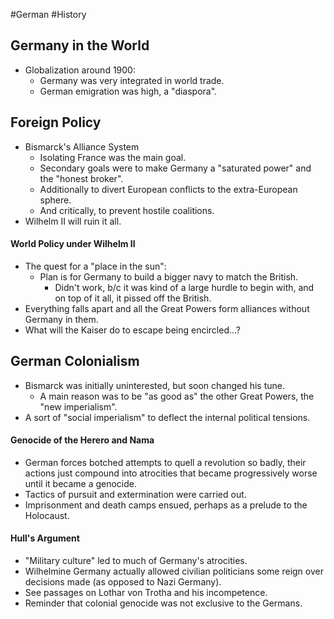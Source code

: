#German #History 
## Germany in the World
- Globalization around 1900:
	- Germany was very integrated in world trade.
	- German emigration was high, a "diaspora".

## Foreign Policy
- Bismarck's Alliance System
	- Isolating France was the main goal.
	- Secondary goals were to make Germany a "saturated power" and the "honest broker".
	- Additionally to divert European conflicts to the extra-European sphere.
	- And critically, to prevent hostile coalitions.
- Wilhelm II will ruin it all.

#### World Policy under Wilhelm II
- The quest for a "place in the sun":
	- Plan is for Germany to build a bigger navy to match the British.
		- Didn't work, b/c it was kind of a large hurdle to begin with, and on top of it all, it pissed off the British.
- Everything falls apart and all the Great Powers form alliances without Germany in them. 
- What will the Kaiser do to escape being encircled...?

## German Colonialism
- Bismarck was initially uninterested, but soon changed his tune.
	- A main reason was to be "as good as" the other Great Powers, the "new imperialism".
- A sort of "social imperialism" to deflect the internal political tensions.
#### Genocide of the Herero and Nama
- German forces botched attempts to quell a revolution so badly, their actions just compound into atrocities that became progressively worse until it became a genocide. 
- Tactics of pursuit and extermination were carried out.
- Imprisonment and death camps ensued, perhaps as a prelude to the Holocaust.
#### Hull's Argument
- "Military culture" led to much of Germany's atrocities.
- Wilhelmine Germany actually allowed civilian politicians some reign over decisions made (as opposed to Nazi Germany).
- See passages on Lothar von Trotha and his incompetence.
- Reminder that colonial genocide was not exclusive to the Germans.